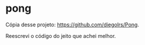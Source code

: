 # pong

Cópia desse projeto: https://github.com/diegolrs/Pong.

Reescrevi o código do jeito que achei melhor.
